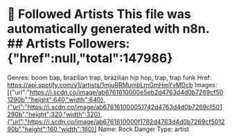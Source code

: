 # 🎵 Followed Artists  This file was automatically generated with n8n.  ## Artists  Followers: {"href":null,"total":147986}
Genres: boom bap, brazilian trap, brazilian hip hop, trap, trap funk
Href: https://api.spotify.com/v1/artists/1mjuRRMumbLmGmHmYvMDcb
Images: [{"url":"https://i.scdn.co/image/ab6761610000e5eb2d4763d4d0b7269cf501290b","height":640,"width":640},{"url":"https://i.scdn.co/image/ab676161000051742d4763d4d0b7269cf501290b","height":320,"width":320},{"url":"https://i.scdn.co/image/ab6761610000f1782d4763d4d0b7269cf501290b","height":160,"width":160}]
Name: Rock Danger
Type: artist
